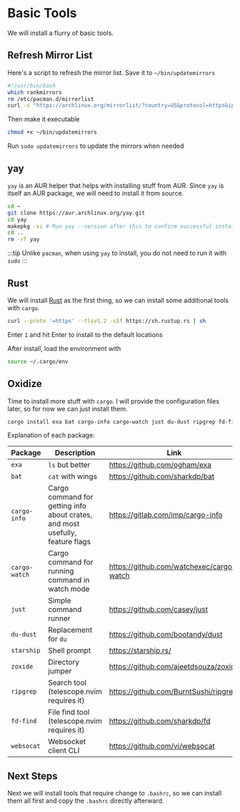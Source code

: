 # Basic Tools
We will install a flurry of basic tools.

## Refresh Mirror List
Here's a script to refresh the mirror list. Save it to `~/bin/updatemirrors`
```bash
#!/usr/bin/bash
which rankmirrors
rm /etc/pacman.d/mirrorlist
curl -s "https://archlinux.org/mirrorlist/?country=US&protocol=https&ip_version=4&ip_version=6&use_mirror_status=on" | sed -e 's/^#Server/Server/' -e '/^#/d' | rankmirrors -n 10 - > /etc/pacman.d/mirrorlist
```
Then make it executable
```bash
chmod +x ~/bin/updatemirrors
```
Run `sudo updatemirrors` to update the mirrors when needed

## yay
`yay` is an AUR helper that helps with installing stuff from AUR. Since `yay` is itself an AUR package, we will need to install it from source.
```bash
cd ~
git clone https://aur.archlinux.org/yay.git
cd yay
makepkg -si # Run yay --version after this to confirm successful install
cd ..
rm -rf yay
```
:::tip
Unlike `pacman`, when using `yay` to install, you do not need to run it with `sudo`
:::


## Rust
We will install [Rust](https://rustup.rs/) as the first thing, so we can install some additional tools with `cargo`.

```bash
curl --proto '=https' --tlsv1.2 -sSf https://sh.rustup.rs | sh
```

Enter `1` and hit Enter to install to the default locations

After install, load the environment with
```bash
source ~/.cargo/env
```

## Oxidize
Time to install more stuff with `cargo`. I will provide the configuration files later, so for now we can just install them.
```bash
cargo install exa bat cargo-info cargo-watch just du-dust ripgrep fd-find starship zoxide websocat
```
Explanation of each package:

| Package | Description | Link |
|-|-|-|
| `exa` | `ls` but better | https://github.com/ogham/exa |
| `bat` | `cat` with wings | https://github.com/sharkdp/bat |
| `cargo-info` | Cargo command for getting info about crates, and most usefully, feature flags | https://gitlab.com/imp/cargo-info |
| `cargo-watch` | Cargo command for running command in watch mode | https://github.com/watchexec/cargo-watch |
| `just` | Simple command runner | https://github.com/casey/just |
| `du-dust` | Replacement for `du` | https://github.com/bootandy/dust |
| `starship` | Shell prompt | https://starship.rs/ |
| `zoxide` | Directory jumper | https://github.com/ajeetdsouza/zoxide |
| `ripgrep` | Search tool (telescope.nvim requires it) | https://github.com/BurntSushi/ripgrep |
| `fd-find` | File find tool (telescope.nvim requires it) | https://github.com/sharkdp/fd |
| `websocat` | Websocket client CLI | https://github.com/vi/websocat |

## Next Steps
Next we will install tools that require change to `.bashrc`, so
we can install them all first and copy the `.bashrc` directly afterward.
